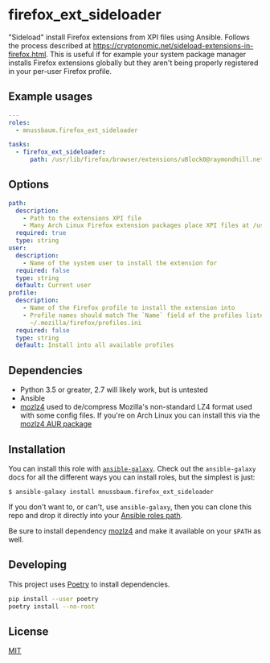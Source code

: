 # firefox_ext_sideloader

"Sideload" install Firefox extensions from XPI files using Ansible. Follows the
process described at
https://cryptonomic.net/sideload-extensions-in-firefox.html. This is useful if
for example your system package manager installs Firefox extensions globally
but they aren't being properly registered in your per-user Firefox profile.


## Example usages

```yaml
---
roles:
  - mnussbaum.firefox_ext_sideloader

tasks:
  - firefox_ext_sideloader:
      path: /usr/lib/firefox/browser/extensions/uBlock0@raymondhill.net.xpi

```

## Options

```yaml
path:
  description:
    - Path to the extensions XPI file
    - Many Arch Linux Firefox extension packages place XPI files at /usr/lib/firefox/browser/extensions
  required: true
  type: string
user:
  description:
    - Name of the system user to install the extension for
  required: false
  type: string
  default: Current user
profile:
  description:
    - Name of the Firefox profile to install the extension into
    - Profile names should match The `Name` field of the profiles listed in
      ~/.mozilla/firefox/profiles.ini
  required: false
  type: string
  default: Install into all available profiles
```

## Dependencies

- Python 3.5 or greater, 2.7 will likely work, but is untested
- Ansible
- [mozlz4](https://github.com/jusw85/mozlz4) used to de/compress Mozilla's
  non-standard LZ4 format used with some config files. If you're on Arch Linux
  you can install this via the [mozlz4 AUR package](https://aur.archlinux.org/packages/mozlz4/)

## Installation

You can install this role with
[`ansible-galaxy`](https://galaxy.ansible.com/intro). Check out the
`ansible-galaxy` docs for all the different ways you can install roles, but the
simplest is just:

    $ ansible-galaxy install mnussbaum.firefox_ext_sideloader


If you don't want to, or can't, use `ansible-galaxy`, then you can clone this
repo and drop it directly into your [Ansible roles path](https://docs.ansible.com/ansible/latest/playbooks_reuse_roles.html#role-search-path).

Be sure to install dependency [mozlz4](https://github.com/jusw85/mozlz4) and
make it available on your `$PATH` as well.

## Developing

This project uses [Poetry](https://python-poetry.org/) to install dependencies.

```bash
pip install --user poetry
poetry install --no-root
```

## License

[MIT](LICENSE)
